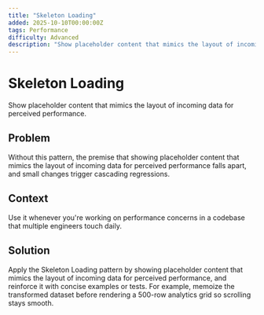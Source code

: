 ```yaml
---
title: "Skeleton Loading"
added: 2025-10-10T00:00:00Z
tags: Performance
difficulty: Advanced
description: "Show placeholder content that mimics the layout of incoming data for perceived performance."
---
```

# Skeleton Loading

Show placeholder content that mimics the layout of incoming data for perceived performance.

## Problem

Without this pattern, the premise that showing placeholder content that mimics the layout of incoming data for perceived performance falls apart, and small changes trigger cascading regressions.

## Context

Use it whenever you're working on performance concerns in a codebase that multiple engineers touch daily.

## Solution

Apply the Skeleton Loading pattern by showing placeholder content that mimics the layout of incoming data for perceived performance, and reinforce it with concise examples or tests. For example, memoize the transformed dataset before rendering a 500-row analytics grid so scrolling stays smooth.
